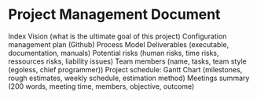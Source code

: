 # Project Management Document

Index
Vision (what is the ultimate goal of this project)
Configuration management plan (Github)
Process Model
Deliverables (executable, documentation, manuals)
Potential risks (human risks, time risks, ressources risks, liability issues)
Team members (name, tasks, team style (egoless, chief programmer))
Project schedule: Gantt Chart (milestones, rough estimates, weekly schedule, estimation method)
Meetings summary (200 words, meeting time, members, objective, outcome)
